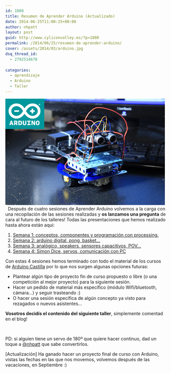 ```yaml
---
id: 1088
title: Resumen de Aprender Arduino (Actualizado)
date: 2014-06-25T11:00:25+00:00
author: nhpatt
layout: post
guid: http://www.cyliconvalley.es/?p=1088
permalink: /2014/06/25/resumen-de-aprender-arduino/
cover: /assets/2014/03/arduino.jpg
dsq_thread_id:
  - 2792514678

categories:
  - aprendizaje
  - Arduino
  - Taller
---
```

[<img class="size-full wp-image-863 aligncenter" title="arduino" src="/assets/2014/03/arduino.jpg" alt="" width="500" height="333" />](/assets/2014/03/arduino.jpg)   Después de cuatro sesiones de Aprender Arduino volvemos a la carga con una recopilación de las sesiones realizadas y **os lanzamos una pregunta** de cara al futuro de los talleres! Todas las presentaciones que hemos realizado hasta ahora están aquí:

  1. [Semana 1: conceptos, componentes y programación con processing.](http://www.slideshare.net/loaisa/taller-arduino-i-cylicon-valley)
  2. [Semana 2: arduino digital, pong, basket&#8230;](http://www.slideshare.net/roberto.sanval/taller-de-arduino-en-cylicon-valley-semana-2)
  3. [Semana 3: analógico, speakers, sensores capacitivos, POV&#8230;](http://www.slideshare.net/nhpatt/arduino-tercera-sesin)
  4. [Semana 4: Simon Dice, servos, comunicación con PC](http://www.slideshare.net/nhpatt/arduino-cuarta-sesin)

<div>
  Con estas 4 sesiones hemos terminado con todo el material de los cursos de <a href="http://castilla.verkstad.cc/es/pagina-principal/">Arduino Castilla</a> por lo que nos surgen algunas opciones futuras:
</div>

  * Plantear algún tipo de proyecto fin de curso propuesto o libre (o una competición al mejor proyecto) para la siguiente sesión.
  * Hacer un pedido de material más específico (módulo Wifi/bluetooth, cámara&#8230;) y seguir trasteando :)
  * O hacer una sesión específica de algún concepto ya visto para rezagados o nuevos asistentes&#8230;

<div>
  <strong>Vosotros decidís el contenido del siguiente taller</strong>, simplemente comentad en el blog!
</div>

&nbsp;

<div>
  PD: si alguien tiene un servo de 180º que quiere hacer continuo, dad un toque a <a href="http://twitter.com/nhpatt">@nhpatt</a> que sabe convertirlos.
</div>

[Actualización] Ha ganado hacer un proyecto final de curso con Arduino, vistas las fechas en las que nos movemos, volvemos después de las vacaciones, en Septiembre :)